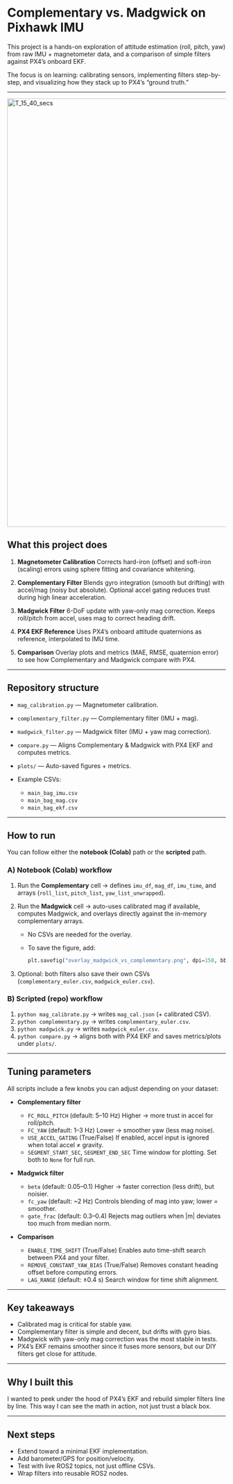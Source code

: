 # Complementary vs. Madgwick on Pixhawk IMU

This project is a hands-on exploration of attitude estimation (roll, pitch, yaw) from raw IMU + magnetometer data, and a comparison of simple filters against PX4’s onboard EKF.

The focus is on learning: calibrating sensors, implementing filters step-by-step, and visualizing how they stack up to PX4’s “ground truth.”

---

<img width="1189" height="989" alt="T_15_40_secs" src="https://github.com/user-attachments/assets/bde1cb0d-afdb-459c-8fd8-0e5d76fc9812" />


## What this project does

1. **Magnetometer Calibration**
   Corrects hard-iron (offset) and soft-iron (scaling) errors using sphere fitting and covariance whitening.

2. **Complementary Filter**
   Blends gyro integration (smooth but drifting) with accel/mag (noisy but absolute). Optional accel gating reduces trust during high linear acceleration.

3. **Madgwick Filter**
   6-DoF update with yaw-only mag correction. Keeps roll/pitch from accel, uses mag to correct heading drift.

4. **PX4 EKF Reference**
   Uses PX4’s onboard attitude quaternions as reference, interpolated to IMU time.

5. **Comparison**
   Overlay plots and metrics (MAE, RMSE, quaternion error) to see how Complementary and Madgwick compare with PX4.

---

## Repository structure

* `mag_calibration.py` — Magnetometer calibration.
* `complementary_filter.py` — Complementary filter (IMU + mag).
* `madgwick_filter.py` — Madgwick filter (IMU + yaw mag correction).
* `compare.py` — Aligns Complementary & Madgwick with PX4 EKF and computes metrics.
* `plots/` — Auto-saved figures + metrics.
* Example CSVs:

  * `main_bag_imu.csv`
  * `main_bag_mag.csv`
  * `main_bag_ekf.csv`

---

## How to run

You can follow either the **notebook (Colab)** path or the **scripted** path.

### A) Notebook (Colab) workflow

1. Run the **Complementary** cell → defines `imu_df`, `mag_df`, `imu_time`, and arrays (`roll_list`, `pitch_list`, `yaw_list_unwrapped`).
2. Run the **Madgwick** cell → auto-uses calibrated mag if available, computes Madgwick, and overlays directly against the in-memory complementary arrays.

   * No CSVs are needed for the overlay.
   * To save the figure, add:

     ```python
     plt.savefig("overlay_madgwick_vs_complementary.png", dpi=150, bbox_inches="tight")
     ```
3. Optional: both filters also save their own CSVs (`complementary_euler.csv`, `madgwick_euler.csv`).

### B) Scripted (repo) workflow

1. `python mag_calibrate.py` → writes `mag_cal.json` (+ calibrated CSV).
2. `python complementary.py` → writes `complementary_euler.csv`.
3. `python madgwick.py` → writes `madgwick_euler.csv`.
4. `python compare.py` → aligns both with PX4 EKF and saves metrics/plots under `plots/`.

---

## Tuning parameters

All scripts include a few knobs you can adjust depending on your dataset:

* **Complementary filter**

  * `FC_ROLL_PITCH` (default: 5–10 Hz)
    Higher → more trust in accel for roll/pitch.
  * `FC_YAW` (default: 1–3 Hz)
    Lower → smoother yaw (less mag noise).
  * `USE_ACCEL_GATING` (True/False)
    If enabled, accel input is ignored when total accel ≠ gravity.
  * `SEGMENT_START_SEC`, `SEGMENT_END_SEC`
    Time window for plotting. Set both to `None` for full run.

* **Madgwick filter**

  * `beta` (default: 0.05–0.1)
    Higher → faster correction (less drift), but noisier.
  * `fc_yaw` (default: ~2 Hz)
    Controls blending of mag into yaw; lower = smoother.
  * `gate_frac` (default: 0.3–0.4)
    Rejects mag outliers when |m| deviates too much from median norm.

* **Comparison**

  * `ENABLE_TIME_SHIFT` (True/False)
    Enables auto time-shift search between PX4 and your filter.
  * `REMOVE_CONSTANT_YAW_BIAS` (True/False)
    Removes constant heading offset before computing errors.
  * `LAG_RANGE` (default: ±0.4 s)
    Search window for time shift alignment.

---

## Key takeaways

* Calibrated mag is critical for stable yaw.
* Complementary filter is simple and decent, but drifts with gyro bias.
* Madgwick with yaw-only mag correction was the most stable in tests.
* PX4’s EKF remains smoother since it fuses more sensors, but our DIY filters get close for attitude.

---

## Why I built this

I wanted to peek under the hood of PX4’s EKF and rebuild simpler filters line by line. This way I can see the math in action, not just trust a black box.

---

## Next steps

* Extend toward a minimal EKF implementation.
* Add barometer/GPS for position/velocity.
* Test with live ROS2 topics, not just offline CSVs.
* Wrap filters into reusable ROS2 nodes.
